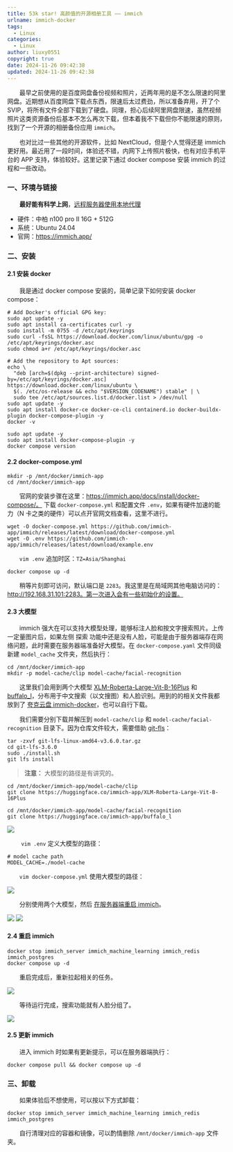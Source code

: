 ```yaml
---
title: 53k star! 高颜值的开源相册工具 —— immich
urlname: immich-docker
tags:
  - Linux
categories:
  - Linux
author: liuxy0551
copyright: true
date: 2024-11-26 09:42:38
updated: 2024-11-26 09:42:38
---
```



&emsp;&emsp;最早之前使用的是百度网盘备份视频和照片，近两年用的是不怎么限速的阿里网盘。近期想从百度网盘下载点东西，限速后太过费劲，所以准备弃用，开了个 SVIP，将所有文件全部下载到了硬盘。同理，担心后续阿里网盘限速，虽然视频照片这类资源备份后基本不怎么再次下载，但本着我不下载但你不能限速的原则，找到了一个开源的相册备份应用 `immich`。

<!--more-->

&emsp;&emsp;也对比过一些其他的开源软件，比如 NextCloud，但是个人觉得还是 immich 更好用。最近用了一段时间，体验还不错，内网下上传照片极快，也有对应手机平台的 APP 支持，体验较好。这里记录下通过 docker compose 安装 immich 的过程和一些改动。


### 一、环境与链接

&emsp;&emsp;**最好能有科学上网**，[远程服务器使用本地代理](https://liuxianyu.cn/article/http-proxy.html)

- 硬件：中柏 n100 pro Ⅱ 16G + 512G
- 系统：Ubuntu 24.04
- 官网：https://immich.app/


### 二、安装

#### 2.1 安装 docker

&emsp;&emsp;我是通过 docker compose 安装的，简单记录下如何安装 docker compose：

``` shell 安装 docker
# Add Docker's official GPG key:
sudo apt update -y
sudo apt install ca-certificates curl -y
sudo install -m 0755 -d /etc/apt/keyrings
sudo curl -fsSL https://download.docker.com/linux/ubuntu/gpg -o /etc/apt/keyrings/docker.asc
sudo chmod a+r /etc/apt/keyrings/docker.asc

# Add the repository to Apt sources:
echo \
  "deb [arch=$(dpkg --print-architecture) signed-by=/etc/apt/keyrings/docker.asc] https://download.docker.com/linux/ubuntu \
  $(. /etc/os-release && echo "$VERSION_CODENAME") stable" | \
  sudo tee /etc/apt/sources.list.d/docker.list > /dev/null
sudo apt update -y
sudo apt install docker-ce docker-ce-cli containerd.io docker-buildx-plugin docker-compose-plugin -y
docker -v
```

``` shell 安装 docker compose
sudo apt update -y
sudo apt install docker-compose-plugin -y
docker compose version
```


#### 2.2 docker-compose.yml

``` shell 存储相关文件
mkdir -p /mnt/docker/immich-app
cd /mnt/docker/immich-app
```

&emsp;&emsp;官网的安装步骤在这里：https://immich.app/docs/install/docker-compose/。 下载 `docker-compose.yml` 和配置文件 `.env`，如果有硬件加速的能力（N 卡之类的硬件）可以点开官网文档查看，这里不进行。

``` shell
wget -O docker-compose.yml https://github.com/immich-app/immich/releases/latest/download/docker-compose.yml
wget -O .env https://github.com/immich-app/immich/releases/latest/download/example.env
```

&emsp;&emsp;`vim .env` 追加时区：`TZ=Asia/Shanghai`

``` shell
docker compose up -d
```

&emsp;&emsp;稍等片刻即可访问，默认端口是 `2283`。我这里是在局域网其他电脑访问的：http://192.168.31.101:2283。第一次进入会有一些初始化的设置。


#### 2.3 大模型

&emsp;&emsp;immich 强大在可以支持大模型处理，能够标注人脸和按文字搜索照片。上传一定量图片后，如果左侧 探索 功能中还是没有人脸，可能是由于服务器端存在网络问题，此时需要在服务器端准备好大模型。在 `docker-compose.yaml` 文件同级新建 `model_cache` 文件夹，然后执行：

``` shell
cd /mnt/docker/immich-app
mkdir -p model-cache/clip model-cache/facial-recognition
```

&emsp;&emsp;这里我们会用到两个大模型 [XLM-Roberta-Large-Vit-B-16Plus](https://huggingface.co/immich-app/XLM-Roberta-Large-Vit-B-16Plus/tree/main) 和 [buffalo_l](https://huggingface.co/immich-app/buffalo_l/tree/main)，分布用于中文搜索（以文搜图）和人脸识别。用到的的相关文件我都放到了 [夸克云盘 immich-docker](https://pan.quark.cn/s/f623f75acd2a)，也可以自行下载。

&emsp;&emsp;我们需要分别下载并解压到 `model-cache/clip` 和 `model-cache/facial-recognition` 目录下。因为仓库文件较大，需要借助 [git-fls](https://github.com/git-lfs/git-lfs/releases)：

``` shell
tar -zxvf git-lfs-linux-amd64-v3.6.0.tar.gz
cd git-lfs-3.6.0
sudo ./install.sh
git lfs install
```

> **注意：** 大模型的路径是有讲究的。

``` shell
cd /mnt/docker/immich-app/model-cache/clip
git clone https://huggingface.co/immich-app/XLM-Roberta-Large-Vit-B-16Plus
```
``` shell
cd /mnt/docker/immich-app/model-cache/facial-recognition
git clone https://huggingface.co/immich-app/buffalo_l
```

![](https://images-hosting.liuxianyu.cn/posts/immich-docker/1.png)

&emsp;&emsp; `vim .env` 定义大模型的路径：

```
# model cache path
MODEL_CACHE=./model-cache
```

&emsp;&emsp;`vim docker-compose.yml` 使用大模型的路径：

![](https://images-hosting.liuxianyu.cn/posts/immich-docker/2.png)

&emsp;&emsp;分别使用两个大模型，然后 [在服务器端重启 immich](https://liuxianyu.cn/article/immich-docker.html#2-4-重启-immich)。

![](https://images-hosting.liuxianyu.cn/posts/immich-docker/3.png)
![](https://images-hosting.liuxianyu.cn/posts/immich-docker/4.png)

#### 2.4 重启 immich

``` shell
docker stop immich_server immich_machine_learning immich_redis immich_postgres
docker compose up -d
```

&emsp;&emsp;重启完成后，重新拉起相关的任务。

![](https://images-hosting.liuxianyu.cn/posts/immich-docker/5.png)

&emsp;&emsp;等待运行完成，搜索功能就有人脸分组了。

![](https://images-hosting.liuxianyu.cn/posts/immich-docker/6.png)


#### 2.5 更新 immich

&emsp;&emsp;进入 immich 时如果有更新提示，可以在服务器端执行：

``` shell
docker compose pull && docker compose up -d
```


### 三、卸载

&emsp;&emsp;如果体验后不想使用，可以按以下方式卸载：

``` shell
docker stop immich_server immich_machine_learning immich_redis immich_postgres
```

&emsp;&emsp;自行清理对应的容器和镜像，可以酌情删除 `/mnt/docker/immich-app` 文件夹。

